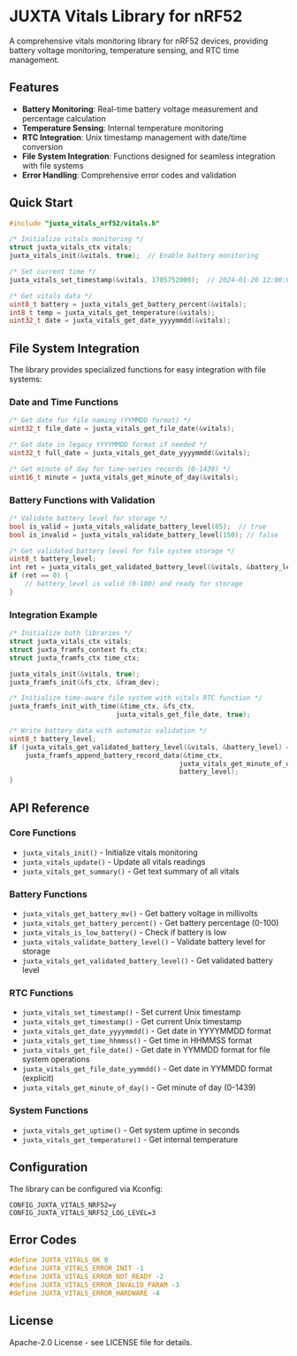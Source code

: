 # JUXTA Vitals Library for nRF52

A comprehensive vitals monitoring library for nRF52 devices, providing battery voltage monitoring, temperature sensing, and RTC time management.

## Features

- **Battery Monitoring**: Real-time battery voltage measurement and percentage calculation
- **Temperature Sensing**: Internal temperature monitoring
- **RTC Integration**: Unix timestamp management with date/time conversion
- **File System Integration**: Functions designed for seamless integration with file systems
- **Error Handling**: Comprehensive error codes and validation

## Quick Start

```c
#include "juxta_vitals_nrf52/vitals.h"

/* Initialize vitals monitoring */
struct juxta_vitals_ctx vitals;
juxta_vitals_init(&vitals, true);  // Enable battery monitoring

/* Set current time */
juxta_vitals_set_timestamp(&vitals, 1705752000);  // 2024-01-20 12:00:00

/* Get vitals data */
uint8_t battery = juxta_vitals_get_battery_percent(&vitals);
int8_t temp = juxta_vitals_get_temperature(&vitals);
uint32_t date = juxta_vitals_get_date_yyyymmdd(&vitals);
```

## File System Integration

The library provides specialized functions for easy integration with file systems:

### Date and Time Functions

```c
/* Get date for file naming (YYMMDD format) */
uint32_t file_date = juxta_vitals_get_file_date(&vitals);

/* Get date in legacy YYYYMMDD format if needed */
uint32_t full_date = juxta_vitals_get_date_yyyymmdd(&vitals);

/* Get minute of day for time-series records (0-1439) */
uint16_t minute = juxta_vitals_get_minute_of_day(&vitals);
```

### Battery Functions with Validation

```c
/* Validate battery level for storage */
bool is_valid = juxta_vitals_validate_battery_level(85);  // true
bool is_invalid = juxta_vitals_validate_battery_level(150); // false

/* Get validated battery level for file system storage */
uint8_t battery_level;
int ret = juxta_vitals_get_validated_battery_level(&vitals, &battery_level);
if (ret == 0) {
    // battery_level is valid (0-100) and ready for storage
}
```

### Integration Example

```c
/* Initialize both libraries */
struct juxta_vitals_ctx vitals;
struct juxta_framfs_context fs_ctx;
struct juxta_framfs_ctx time_ctx;

juxta_vitals_init(&vitals, true);
juxta_framfs_init(&fs_ctx, &fram_dev);

/* Initialize time-aware file system with vitals RTC function */
juxta_framfs_init_with_time(&time_ctx, &fs_ctx, 
                           juxta_vitals_get_file_date, true);

/* Write battery data with automatic validation */
uint8_t battery_level;
if (juxta_vitals_get_validated_battery_level(&vitals, &battery_level) == 0) {
    juxta_framfs_append_battery_record_data(&time_ctx, 
                                           juxta_vitals_get_minute_of_day(&vitals),
                                           battery_level);
}
```

## API Reference

### Core Functions

- `juxta_vitals_init()` - Initialize vitals monitoring
- `juxta_vitals_update()` - Update all vitals readings
- `juxta_vitals_get_summary()` - Get text summary of all vitals

### Battery Functions

- `juxta_vitals_get_battery_mv()` - Get battery voltage in millivolts
- `juxta_vitals_get_battery_percent()` - Get battery percentage (0-100)
- `juxta_vitals_is_low_battery()` - Check if battery is low
- `juxta_vitals_validate_battery_level()` - Validate battery level for storage
- `juxta_vitals_get_validated_battery_level()` - Get validated battery level

### RTC Functions

- `juxta_vitals_set_timestamp()` - Set current Unix timestamp
- `juxta_vitals_get_timestamp()` - Get current Unix timestamp
- `juxta_vitals_get_date_yyyymmdd()` - Get date in YYYYMMDD format
- `juxta_vitals_get_time_hhmmss()` - Get time in HHMMSS format
- `juxta_vitals_get_file_date()` - Get date in YYMMDD format for file system operations
- `juxta_vitals_get_file_date_yymmdd()` - Get date in YYMMDD format (explicit)
- `juxta_vitals_get_minute_of_day()` - Get minute of day (0-1439)

### System Functions

- `juxta_vitals_get_uptime()` - Get system uptime in seconds
- `juxta_vitals_get_temperature()` - Get internal temperature

## Configuration

The library can be configured via Kconfig:

```kconfig
CONFIG_JUXTA_VITALS_NRF52=y
CONFIG_JUXTA_VITALS_NRF52_LOG_LEVEL=3
```

## Error Codes

```c
#define JUXTA_VITALS_OK 0
#define JUXTA_VITALS_ERROR_INIT -1
#define JUXTA_VITALS_ERROR_NOT_READY -2
#define JUXTA_VITALS_ERROR_INVALID_PARAM -3
#define JUXTA_VITALS_ERROR_HARDWARE -4
```

## License

Apache-2.0 License - see LICENSE file for details. 